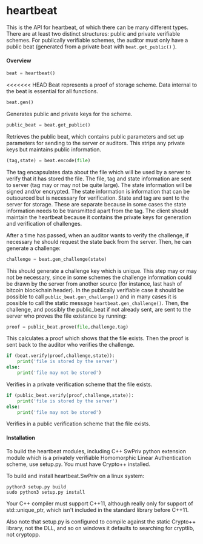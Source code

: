 heartbeat
=========

This is the API for heartbeat, of which there can be many different types.  There are at least two distinct structures: public and private verifiable schemes.  For publically verifiable schemes, the auditor must only have a public beat (generated from a private beat with `beat.get_public()` ).  

#### Overview

```python
beat = heartbeat()
```

<<<<<<< HEAD
Beat represents a proof of storage scheme.  Data internal to the beat is essential for all functions.

```python
beat.gen()
```

Generates public and private keys for the scheme.

```python
public_beat = beat.get_public()
```

Retrieves the public beat, which contains public parameters and set up parameters for sending to the server or auditors.  This strips any private keys but maintains public information.

```python
(tag,state) = beat.encode(file)
```

The tag encapsulates data about the file which will be used by a server to verify that it has stored the file.  The file, tag and state information are sent to server (tag may or may not be quite large).  The state information will be signed and/or encrypted.  The state information is information that can be outsourced but is necessary for verification.  State and tag are sent to the server for storage.  These are separate because in some cases the state information needs to be transmitted apart from the tag.  The client should maintain the heartbeat because it contains the private keys for generation and verification of challenges.

After a time has passed, when an auditor wants to verify the challenge, if necessary he should request the state back from the server.  Then, he can generate a challenge:

```python
challenge = beat.gen_challenge(state)
```

This should generate a challenge key which is unique.  This step may or may not be necessary, since in some schemes the challenge information could be drawn by the server from another source (for instance, last hash of bitcoin blockchain header).  In the publically verifiable case it should be possible to call `public_beat.gen_challenge()` and in many cases it is possible to call the static message `heartbeat.gen_challenge()`.  Then, the challenge, and possibly the public_beat if not already sent, are sent to the server who proves the file existance by running:

```python
proof = public_beat.prove(file,challenge,tag)
```

This calculates a proof which shows that the file exists.  Then the proof is sent back to the auditor who verifies the challenge.

```python
if (beat.verify(proof,challenge,state)):
	print('file is stored by the server')
else:
	print('file may not be stored')
```

Verifies in a private verification scheme that the file exists.

```python
if (public_beat.verify(proof,challenge,state)):
	print('file is stored by the server')
else:
	print('file may not be stored')
```

Verifies in a public verification scheme that the file exists.

#### Installation

To build the heartbeat modules, including C++ SwPriv python extension module which is a privately verifiable Homomorphic Linear Authentication scheme, use setup.py.  You must have Crypto++ installed.

To build and install heartbeat.SwPriv on a linux system:

```
python3 setup.py build
sudo python3 setup.py install
```

Your C++ compiler must support C++11, although really only for support of std::unique_ptr, which isn't included in the standard library before C++11.

Also note that setup.py is configured to compile against the static Crypto++ library, not the DLL, and so on windows it defaults to searching for cryptlib, not cryptopp.

